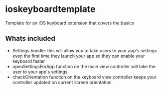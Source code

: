 # ioskeyboardtemplate
Template for an iOS keyboard extension that covers the basics

## Whats included


- Settings bundle: this will allow you to take users to your app's settings even the first time they launch your app so they can enable your keyboard faster
- openSettingsForApp function on the main view controller will take the user to your app's settings
- checkOrientation function on the keyboard view controller keeps your controller updated on current screen orientation
